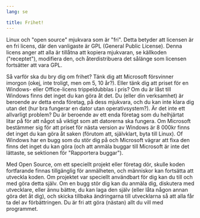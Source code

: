 ```yaml
---
lang: se

title: Frihet!
---
```


Linux och "open source" mjukvara som är "fri". Detta betyder att licensen är en 
fri licens, där den vanligaste är GPL (General Public License). Denna licens anger 
att alla är tillåtna att kopiera mjukvaran, se källkoden ("receptet"), modifiera 
den, och återdistribuera det sålänge som licensen fortsätter att vara GPL.

Så varför ska du bry dig om frihet? Tänk dig att Microsoft försvinner imorgon (okej, 
inte troligt, men om 5, 10 år?). Eller tänk dig att priset för en Windows- eller 
Office-licens trippeldubblas i pris? Om du är låst till Windows finns det inget du kan 
göra åt det. Du (eller din verksamhet) är beroende av detta enda företag, på dess 
mjukvara, och du kan inte klara dig utan det (hur bra fungerar en dator utan 
operativsystem?). Är det inte ett allvarligt problem? Du är beroende av ett enda företag 
som du helhjärtat litar på för att något så viktigt som att datorerna ska fungera. Om 
Microsoft bestämmer sig för att priset för nästa version av Windows är 8 000kr finns det 
inget du kan göra åt saken (förutom att, självklart, byta till Linux). Of Windows har en 
bugg som du stör dig på och Microsoft vägrar att fixa den finns det inget du kan göra 
(och att anmäla buggar till Microsoft är inte det lättaste, se sektionen för "Rapportera 
buggar"). 

Med Open Source, om ett speciellt projekt eller företag dör, skulle koden 
fortfarande finnas tillgänglig för anmälheten, och människor kan fortsätta att 
utveckla koden. Om projektet var speciellt användbart för dig kan du till och med göra 
detta själv. Om en bugg stör dig kan du anmäla dig, diskutera med utvecklare, eller ännu 
bättre, du kan laga den själv (eller låta någon annan göra det åt dig), och skicka 
tillbaka ändringarna till utvecklarna så att alla får ta del av förbättringen. Du är fri 
att göra (nästan) allt du vill med programmet.




